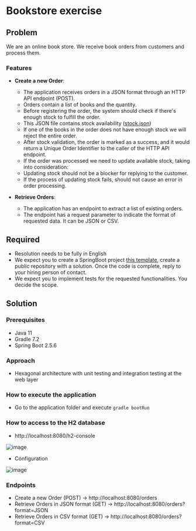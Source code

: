 # Bookstore exercise

## Problem

We are an online book store. We receive book orders from customers and process them.

### Features

- **Create a new Order**:
  - The application receives orders in a JSON format through an HTTP API endpoint (POST).
  - Orders contain a list of books and the quantity.
  - Before registering the order, the system should check if there's enough stock to fulfill the order.
  - This JSON file contains stock availability ([stock.json](stock.json))
  - If one of the books in the order does not have enough stock we will reject the entire order.
  - After stock validation, the order is marked as a success, and it would return a Unique Order Identifier to the caller of the HTTP API endpoint.
  - If the order was processed we need to update available stock, taking into consideration:
  - Updating stock should not be a blocker for replying to the customer.
  - If the process of updating stock fails, should not cause an error in order processing.

- **Retrieve Orders**:
  - The application has an endpoint to extract a list of existing orders.
  - The endpoint has a request parameter to indicate the format of requested data. It can be JSON or CSV.

## Required

- Resolution needs to be fully in English
- We expect you to create a SpringBoot project [this template](https://start.spring.io/#!type=maven-project&language=java&platformVersion=2.5.2.RELEASE&packaging=jar&jvmVersion=11&groupId=com.adobe&artifactId=bookstore&name=bookstore&description=Book%20Store&packageName=com.adobe.bookstore&dependencies=web,data-jpa,h2), create a public repository with a solution. Once the code is complete, reply to your hiring person of contact.
- We expect you to implement tests for the requested functionalities. You decide the scope.

## Solution

### Prerequisites

- Java 11
- Gradle 7.2
- Spring Boot 2.5.6

### Approach

- Hexagonal architecture with unit testing and integration testing at the web layer

### How to execute the application

- Go to the application folder and execute ```gradle bootRun```

### How to access to the H2 database

- http://localhost:8080/h2-console

![image](https://user-images.githubusercontent.com/79670932/143311734-de992639-4d3c-4038-bc3a-8a2b719398d5.png)

- Configuration

![image](https://user-images.githubusercontent.com/79670932/143311830-6eee2529-4bc7-4110-94e8-5e60d07985a1.png)

### Endpoints

- Create a new Order (POST) -> http://localhost:8080/orders
- Retrieve Orders in JSON format (GET) -> http://localhost:8080/orders?format=JSON
- Retrieve Orders in CSV format (GET) -> http://localhost:8080/orders?format=CSV
